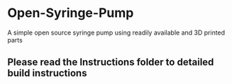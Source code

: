 # Open-Syringe-Pump
A simple open source syringe pump using readily available and 3D printed parts
## Please read the Instructions folder to detailed build instructions
